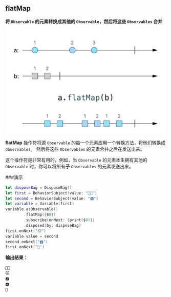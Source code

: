 ## flatMap

**将 `Observable` 的元素转换成其他的 `Observable`，然后将这些 `Observables` 合并**

![](/assets/Operator/Operators/flatMap.png)

**flatMap** 操作符将源 `Observable` 的每一个元素应用一个转换方法，将他们转换成 `Observables`。 然后将这些 `Observables` 的元素合并之后在发送出来。

这个操作符是非常有用的，例如，当 `Observable` 的元素本生拥有其他的 `Observable` 时，你可以将所有**子** `Observables` 的元素发送出来。

###演示
```swift
let disposeBag = DisposeBag()
let first = BehaviorSubject(value: "👦🏻")
let second = BehaviorSubject(value: "🅰️")
let variable = Variable(first)
variable.asObservable()
        .flatMap({$0})
        .subscribe(onNext: {print($0)})
        .disposed(by: disposeBag)
first.onNext("🐱")
variable.value = second
second.onNext("🅱️")
first.onNext("🐶")
```
**输出结果：**

```swift
👦🏻
🐱
🅰️
🅱️
🐶
```
